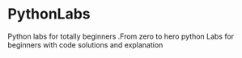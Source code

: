 # PythonLabs
Python labs for totally beginners .From zero to hero python Labs for beginners with code solutions and explanation
